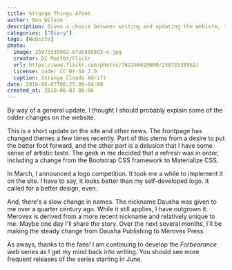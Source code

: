 ```yaml
---
title: Strange Things Afoot
author: Ben Wilson
description: Given a choice between writing and updating the webiste, the website won.
categories: ["Diary"]
tags: [Website]
photo:
  image: 25073539962-6fa58058d3-o.jpg
  creator: DC Master/Flickr
  url: https://www.flickr.com/photos/76224602@N00/25073539962/
  license: under CC BY-SA 2.0
  caption: Strange Clouds Adrift
date: 2016-06-07T06:25:00-04:00
created_at: 2016-06-07 06:06
---
```


By way of a general update, I thought I should probably explain some of the odder changes on the website.

<!--more-->

This is a short update on the site and other news. The frontpage has changed themes a few times recently. Part of this stems from a desire to put the better foot forward, and the other part is a delusion that I have some sense of artistic taste. The geek in me decided that a refresh was in order, including a change from the Bootstrap CSS framework to Materialize CSS.

In March, I announced a logo competition. It took me a while to implement it on the site. I have to say, it looks better than my self-developed logo. It called for a better design, even.

And, there's a slow change in names. The nickname Dausha was given to me over a quarter century ago. While it still applies, I have outgrown it. Merovex is derived from a more recent nickname and relatively unique to me. Maybe one day I'll share the story. Over the next several months, I'll be making the steady change from Dausha Publishing to Merovex Press.

As aways, thanks to the fans! I am continuing to develop the *Forbearance* web series as I get my mind back into writing. You should see more frequent releases of the series starting in June.
